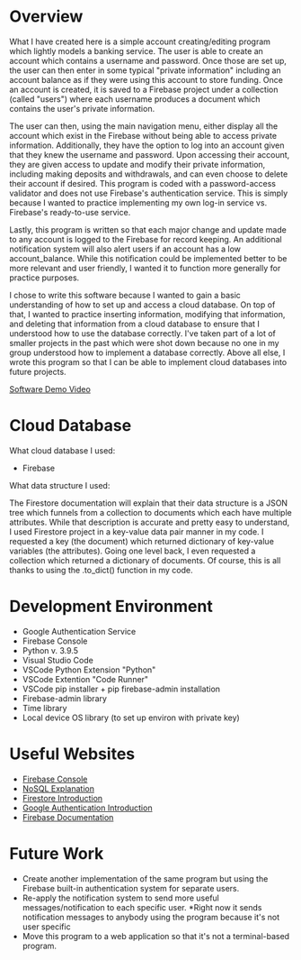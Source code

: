# Overview

What I have created here is a simple account creating/editing program which lightly models a banking service. The user is able to create an account which contains a username and password. Once those are set up, the user can then enter in some typical "private information" including an account balance as if they were using this account to store funding. Once an account is created, it is saved to a Firebase project under a collection (called "users") where each username produces a document which contains the user's private information.

The user can then, using the main navigation menu, either display all the account which exist in the Firebase without being able to access private information. Additionally, they have the option to log into an account given that they knew the username and password. Upon accessing their account, they are given access to update and modify their private information, including making deposits and withdrawals, and can even choose to delete their account if desired. This program is coded with a password-access validator and does not use Firebase's authentication service. This is simply because I wanted to practice implementing my own log-in service vs. Firebase's ready-to-use service.

Lastly, this program is written so that each major change and update made to any account is logged to the Firebase for record keeping. An additional notification system will also alert users if an account has a low account_balance. While this notification could be implemented better to be more relevant and user friendly, I wanted it to function more generally for practice purposes.

I chose to write this software because I wanted to gain a basic understanding of how to set up and access a cloud database. On top of that, I wanted to practice inserting information, modifying that information, and deleting that information from a cloud database to ensure that I understood how to use the database correctly. I've taken part of a lot of smaller projects in the past which were shot down because no one in my group understood how to implement a database correctly. Above all else, I wrote this program so that I can be able to implement cloud databases into future projects.

[Software Demo Video](https://youtu.be/VnC8ispYlEM)

# Cloud Database

What cloud database I used:
* Firebase

What data structure I used:

The Firestore documentation will explain that their data structure is a JSON tree which funnels from a collection to documents which each have multiple attributes. While that description is accurate and pretty easy to understand, I used Firestore project in a key-value data pair manner in my code. I requested a key (the document) which returned dictionary of key-value variables (the attributes). Going one level back, I even requested a collection which returned a dictionary of documents. Of course, this is all thanks to using the .to_dict() function in my code.

# Development Environment

* Google Authentication Service
* Firebase Console
* Python v. 3.9.5
* Visual Studio Code
* VSCode Python Extension "Python"
* VSCode Extention "Code Runner"
* VSCode pip installer + pip firebase-admin installation
* Firebase-admin library
* Time library
* Local device OS library (to set up environ with private key)

# Useful Websites

* [Firebase Console](https://console.firebase.google.com/u/0/)
* [NoSQL Explanation](https://www.guru99.com/nosql-tutorial.html)
* [Firestore Introduction](https://firebase.google.com/docs/firestore)
* [Google Authentication Introduction](https://cloud.google.com/docs/authentication/getting-started)
* [Firebase Documentation](https://firebase.google.com/docs)

# Future Work

* Create another implementation of the same program but using the Firebase built-in authentication system for separate users.
* Re-apply the notification system to send more useful messages/notification to each specific user. *Right now it sends notification messages to anybody using the program because it's not user specific
* Move this program to a web application so that it's not a terminal-based program.